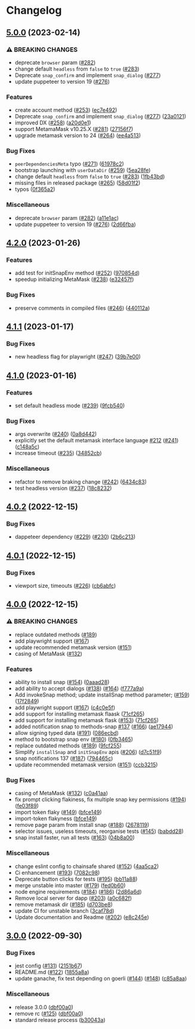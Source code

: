 # Changelog

## [5.0.0](https://github.com/ChainSafe/dappeteer/compare/v4.2.0...v5.0.0) (2023-02-14)


### ⚠ BREAKING CHANGES

* deprecate `browser` param ([#282](https://github.com/ChainSafe/dappeteer/issues/282))
* change default `headless` from `false` to `true` ([#283](https://github.com/ChainSafe/dappeteer/issues/283))
* Deprecate `snap_confirm` and implement `snap_dialog` ([#277](https://github.com/ChainSafe/dappeteer/issues/277))
* update puppeteer to version 19 ([#276](https://github.com/ChainSafe/dappeteer/issues/276))

### Features

* create account method ([#253](https://github.com/ChainSafe/dappeteer/issues/253)) ([ec7e492](https://github.com/ChainSafe/dappeteer/commit/ec7e4925ea53cee2b78d8709eacee0439bfc60ba))
* Deprecate `snap_confirm` and implement `snap_dialog` ([#277](https://github.com/ChainSafe/dappeteer/issues/277)) ([23a0121](https://github.com/ChainSafe/dappeteer/commit/23a0121143172a3789dcca7e651d5375c81695a3))
* improved DX ([#258](https://github.com/ChainSafe/dappeteer/issues/258)) ([a20d0e1](https://github.com/ChainSafe/dappeteer/commit/a20d0e15b56b74cdfc6c5e24aa4f522663f00f1f))
* support MetamaMask v10.25.X ([#281](https://github.com/ChainSafe/dappeteer/issues/281)) ([27156f7](https://github.com/ChainSafe/dappeteer/commit/27156f731e4f4ef170f03a3f50e984ab0a715a1c))
* upgrade metamask version to 24 ([#264](https://github.com/ChainSafe/dappeteer/issues/264)) ([ee4a513](https://github.com/ChainSafe/dappeteer/commit/ee4a5136250a4b64d8045233227b9926cb203e75))


### Bug Fixes

* `peerDependenciesMeta` typo ([#271](https://github.com/ChainSafe/dappeteer/issues/271)) ([61978c2](https://github.com/ChainSafe/dappeteer/commit/61978c2c4d2c76af3041fc6d1aec36e47f96b4df))
* bootstrap launching with `userDataDir` ([#259](https://github.com/ChainSafe/dappeteer/issues/259)) ([5ea28fe](https://github.com/ChainSafe/dappeteer/commit/5ea28fefc21e609b9f64d3303702b2ff42da025f))
* change default `headless` from `false` to `true` ([#283](https://github.com/ChainSafe/dappeteer/issues/283)) ([1fb43bd](https://github.com/ChainSafe/dappeteer/commit/1fb43bd14109d8c00bb9214f67811a5374192616))
* missing files in released package ([#265](https://github.com/ChainSafe/dappeteer/issues/265)) ([58d01f2](https://github.com/ChainSafe/dappeteer/commit/58d01f2869bbff1f3842a5295a44320144e3cbb5))
* typos ([0f365a2](https://github.com/ChainSafe/dappeteer/commit/0f365a29224db27de974d81a64f4e27ff55ca107))


### Miscellaneous

* deprecate `browser` param ([#282](https://github.com/ChainSafe/dappeteer/issues/282)) ([a11e1ac](https://github.com/ChainSafe/dappeteer/commit/a11e1ac9048ad3b2647e6ab341fe83f03cd5423e))
* update puppeteer to version 19 ([#276](https://github.com/ChainSafe/dappeteer/issues/276)) ([2d66fba](https://github.com/ChainSafe/dappeteer/commit/2d66fbaa1a17a39ceef82feed684ab70e278bd72))

## [4.2.0](https://github.com/ChainSafe/dappeteer/compare/v4.1.1...v4.2.0) (2023-01-26)


### Features

* add test for initSnapEnv method ([#252](https://github.com/ChainSafe/dappeteer/issues/252)) ([970854d](https://github.com/ChainSafe/dappeteer/commit/970854d812806e50df7edc2ef529ab20fd13f782))
* speedup initializing MetaMask ([#238](https://github.com/ChainSafe/dappeteer/issues/238)) ([e32457f](https://github.com/ChainSafe/dappeteer/commit/e32457f3017a5ab053ecea83685a291a5bf25bfd))


### Bug Fixes

* preserve comments in compiled files ([#246](https://github.com/ChainSafe/dappeteer/issues/246)) ([440112a](https://github.com/ChainSafe/dappeteer/commit/440112a7ab987c7c73fe94d14678fb406c8d2ea9))

## [4.1.1](https://github.com/ChainSafe/dappeteer/compare/v4.1.0...v4.1.1) (2023-01-17)


### Bug Fixes

* new headless flag for playwright ([#247](https://github.com/ChainSafe/dappeteer/issues/247)) ([39b7e00](https://github.com/ChainSafe/dappeteer/commit/39b7e00253164e6e33ef4505941af23443026b38))

## [4.1.0](https://github.com/ChainSafe/dappeteer/compare/v4.0.2...v4.1.0) (2023-01-16)


### Features

* set default headless mode ([#239](https://github.com/ChainSafe/dappeteer/issues/239)) ([9fcb540](https://github.com/ChainSafe/dappeteer/commit/9fcb54055cc73d9e7d31954d58332b2719819815))


### Bug Fixes

* args overwrite ([#240](https://github.com/ChainSafe/dappeteer/issues/240)) ([0a8d442](https://github.com/ChainSafe/dappeteer/commit/0a8d44237a06d86f5e7f76473ad75dda6aeb224f))
* explicitly set the default metamask interface language [#212](https://github.com/ChainSafe/dappeteer/issues/212) ([#241](https://github.com/ChainSafe/dappeteer/issues/241)) ([c148a5c](https://github.com/ChainSafe/dappeteer/commit/c148a5c8e753d5741d89a6cfdd1750aa082a9b45))
* increase timeout ([#235](https://github.com/ChainSafe/dappeteer/issues/235)) ([34852cb](https://github.com/ChainSafe/dappeteer/commit/34852cbec1c5ec0415e4071e5d7f508d09b656cf))


### Miscellaneous

* refactor to remove braking change ([#242](https://github.com/ChainSafe/dappeteer/issues/242)) ([6434c83](https://github.com/ChainSafe/dappeteer/commit/6434c8304d390e591a27692b5a84061115781111))
* test headless version ([#237](https://github.com/ChainSafe/dappeteer/issues/237)) ([18c8232](https://github.com/ChainSafe/dappeteer/commit/18c823210e19f2dacbae0d75a02bc383bab89643))

## [4.0.2](https://github.com/ChainSafe/dappeteer/compare/v4.0.1...v4.0.2) (2022-12-15)


### Bug Fixes

* dappeteer dependency ([#229](https://github.com/ChainSafe/dappeteer/issues/229)) ([#230](https://github.com/ChainSafe/dappeteer/issues/230)) ([2b6c213](https://github.com/ChainSafe/dappeteer/commit/2b6c2136701df55a7cb27528c7c4428553adb7a1))

## [4.0.1](https://github.com/ChainSafe/dappeteer/compare/v4.0.0...v4.0.1) (2022-12-15)


### Bug Fixes

* viewport size, timeouts ([#226](https://github.com/ChainSafe/dappeteer/issues/226)) ([cb6abfc](https://github.com/ChainSafe/dappeteer/commit/cb6abfc4bf751addd2e3f1746db3c4183f495c10))

## [4.0.0](https://github.com/ChainSafe/dappeteer/compare/v3.0.0...v4.0.0) (2022-12-15)


### ⚠ BREAKING CHANGES

* replace outdated methods ([#189](https://github.com/ChainSafe/dappeteer/issues/189))
* add playwright support ([#167](https://github.com/ChainSafe/dappeteer/issues/167))
* update recommended metamask version ([#151](https://github.com/ChainSafe/dappeteer/issues/151))
* casing of MetaMask ([#132](https://github.com/ChainSafe/dappeteer/issues/132))

### Features

* ability to install snap ([#154](https://github.com/ChainSafe/dappeteer/issues/154)) ([0aaad28](https://github.com/ChainSafe/dappeteer/commit/0aaad28f8cc4b2654a489f1c6c07319ee44bf4d7))
* add ability to accept dialogs ([#138](https://github.com/ChainSafe/dappeteer/issues/138)) ([#164](https://github.com/ChainSafe/dappeteer/issues/164)) ([f777a9a](https://github.com/ChainSafe/dappeteer/commit/f777a9a0bd569cbd860770b82ff91f6e8e03152e))
* Add invokeSnap method; update installSnap method parameter; ([#159](https://github.com/ChainSafe/dappeteer/issues/159)) ([17f2849](https://github.com/ChainSafe/dappeteer/commit/17f284903d216121dedd98b0168b9514b0e49b74))
* add playwright support ([#167](https://github.com/ChainSafe/dappeteer/issues/167)) ([c4c0e5f](https://github.com/ChainSafe/dappeteer/commit/c4c0e5fc1af087230cbc5bc1c611230ebaa2c075))
* add support for installing metamask flaask ([71cf265](https://github.com/ChainSafe/dappeteer/commit/71cf265408fe001a648b90b7eef8fe0e11c17294))
* add support for installing metamask flask ([#153](https://github.com/ChainSafe/dappeteer/issues/153)) ([71cf265](https://github.com/ChainSafe/dappeteer/commit/71cf265408fe001a648b90b7eef8fe0e11c17294))
* added notification snap to methods-snap [#137](https://github.com/ChainSafe/dappeteer/issues/137) ([#166](https://github.com/ChainSafe/dappeteer/issues/166)) ([ae17944](https://github.com/ChainSafe/dappeteer/commit/ae17944ed8790611b69dfdb55439946d30639013))
* allow signing typed data ([#191](https://github.com/ChainSafe/dappeteer/issues/191)) ([086ecbd](https://github.com/ChainSafe/dappeteer/commit/086ecbdbdabdbc700c5a2e1902dd0fc811db411d))
* method to bootstrap snap env ([#180](https://github.com/ChainSafe/dappeteer/issues/180)) ([0fb3465](https://github.com/ChainSafe/dappeteer/commit/0fb3465e879dd68014fb0f8cca8e2c6efdc4ca11))
* replace outdated methods ([#189](https://github.com/ChainSafe/dappeteer/issues/189)) ([9fcf255](https://github.com/ChainSafe/dappeteer/commit/9fcf2551d5fb64c41f5ac0d165bc35a3ab399193))
* Simplify `installSnap` and `initSnapEnv` apis ([#206](https://github.com/ChainSafe/dappeteer/issues/206)) ([d7c51f9](https://github.com/ChainSafe/dappeteer/commit/d7c51f948d01230c04603e289375af03e872289d))
* snap notifications 137 ([#187](https://github.com/ChainSafe/dappeteer/issues/187)) ([794465c](https://github.com/ChainSafe/dappeteer/commit/794465c4f30fa2bc60f46f8c3455297dcc7aa815))
* update recommended metamask version ([#151](https://github.com/ChainSafe/dappeteer/issues/151)) ([ccb3215](https://github.com/ChainSafe/dappeteer/commit/ccb321579d6773c63b86eb8ff8f889a9c3d3bf6d))


### Bug Fixes

* casing of MetaMask ([#132](https://github.com/ChainSafe/dappeteer/issues/132)) ([c0a41aa](https://github.com/ChainSafe/dappeteer/commit/c0a41aa5a27986e27d63f2448692affe5986a01e))
* fix prompt clicking flakiness, fix multiple snap key permissions ([#194](https://github.com/ChainSafe/dappeteer/issues/194)) ([fe03f89](https://github.com/ChainSafe/dappeteer/commit/fe03f89a5fb494f88cd5778641c8d1d4a831a8f8))
* import token flaky ([#149](https://github.com/ChainSafe/dappeteer/issues/149)) ([bfce149](https://github.com/ChainSafe/dappeteer/commit/bfce1498d4fc566ed1fc3f64e2c98ba0673b1e13))
* import-token flakyness ([bfce149](https://github.com/ChainSafe/dappeteer/commit/bfce1498d4fc566ed1fc3f64e2c98ba0673b1e13))
* remove page param from install snap ([#188](https://github.com/ChainSafe/dappeteer/issues/188)) ([2678119](https://github.com/ChainSafe/dappeteer/commit/2678119efaffee748d33e90425b7c3370e01acdb))
* selector issues, useless timeouts, reorganise tests ([#145](https://github.com/ChainSafe/dappeteer/issues/145)) ([babdd28](https://github.com/ChainSafe/dappeteer/commit/babdd285bcaa8f85debdd57d23514dafc22ef493))
* snap install faster, run all tests ([#163](https://github.com/ChainSafe/dappeteer/issues/163)) ([04b8a00](https://github.com/ChainSafe/dappeteer/commit/04b8a004a7ec1994bc7b667b6bc2321e26ae826b))


### Miscellaneous

* change eslint config to chainsafe shared ([#152](https://github.com/ChainSafe/dappeteer/issues/152)) ([4aa5ca2](https://github.com/ChainSafe/dappeteer/commit/4aa5ca2c72a2eba627fd09155e3c973cd72e1862))
* Ci enhancement ([#193](https://github.com/ChainSafe/dappeteer/issues/193)) ([7082c98](https://github.com/ChainSafe/dappeteer/commit/7082c98c5f7851ae3fc5af4c6ed76ae6634ec186))
* Deprecate button clicks for tests ([#195](https://github.com/ChainSafe/dappeteer/issues/195)) ([bb11a88](https://github.com/ChainSafe/dappeteer/commit/bb11a889fa0d9cd1c31a61d1bed60fc930293a29))
* merge unstable into master ([#179](https://github.com/ChainSafe/dappeteer/issues/179)) ([fed0b60](https://github.com/ChainSafe/dappeteer/commit/fed0b60606ea4a7c587469e25a7773d962a59419))
* node engine requirements ([#184](https://github.com/ChainSafe/dappeteer/issues/184)) ([#186](https://github.com/ChainSafe/dappeteer/issues/186)) ([2d86a6d](https://github.com/ChainSafe/dappeteer/commit/2d86a6d4f676d9fdc964b1db1da00bed3951e3a9))
* Remove local server for dapp ([#203](https://github.com/ChainSafe/dappeteer/issues/203)) ([a0c682f](https://github.com/ChainSafe/dappeteer/commit/a0c682f085b936b4fbb60d170216857cc247ce8f))
* remove metamask dir ([#185](https://github.com/ChainSafe/dappeteer/issues/185)) ([d703be8](https://github.com/ChainSafe/dappeteer/commit/d703be8f94bcd8c75277a1e847aca3000cbb3706))
* update CI for unstable branch ([3caf78d](https://github.com/ChainSafe/dappeteer/commit/3caf78d77890eac96dd4a19543d8a727062d1eb2))
* Update documentation and Readme ([#202](https://github.com/ChainSafe/dappeteer/issues/202)) ([e8c245e](https://github.com/ChainSafe/dappeteer/commit/e8c245eacf7533d58eb64af3c54f8d2969a99fb8))

## [3.0.0](https://github.com/ChainSafe/dappeteer/compare/v3.0.0-rc.0...v3.0.0) (2022-09-30)


### Bug Fixes

* jest config ([#131](https://github.com/ChainSafe/dappeteer/issues/131)) ([2151b67](https://github.com/ChainSafe/dappeteer/commit/2151b67eb70f729e118abea7a00f250f688a24d7))
* README.md ([#122](https://github.com/ChainSafe/dappeteer/issues/122)) ([1855a8a](https://github.com/ChainSafe/dappeteer/commit/1855a8a144ed5439616c834f9188e006b658a0ff))
* update ganache, fix test depending on goerli ([#144](https://github.com/ChainSafe/dappeteer/issues/144)) ([#148](https://github.com/ChainSafe/dappeteer/issues/148)) ([c85a8aa](https://github.com/ChainSafe/dappeteer/commit/c85a8aaa73251323d367bcc921131caa94455ed1))


### Miscellaneous

* release 3.0.0 ([dbf00a0](https://github.com/ChainSafe/dappeteer/commit/dbf00a0ed24d428ded4f2291c4e7de31d535475b))
* remove rc ([#125](https://github.com/ChainSafe/dappeteer/issues/125)) ([dbf00a0](https://github.com/ChainSafe/dappeteer/commit/dbf00a0ed24d428ded4f2291c4e7de31d535475b))
* standard release process ([b30043a](https://github.com/ChainSafe/dappeteer/commit/b30043a2185bc49b25bf5f4ae12e669b106a7ccb))
